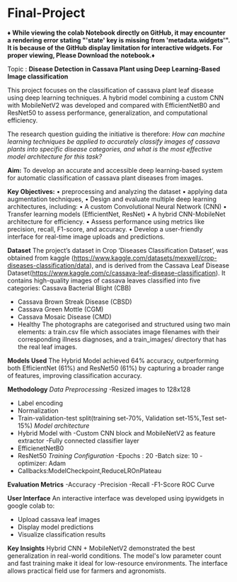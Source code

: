 # Final-Project
♦️ **While viewing the colab Notebook directly on GitHub, it may encounter a rendering error stating "'state' key is missing from 'metadata.widgets'". It is because of the GitHub display limitation for interactive widgets. For proper viewing, Please Download the notebook.**♦️

 Topic :
 **Disease Detection in Cassava Plant using Deep Learning-Based Image classification**

 This project focuses on the classification of cassava plant leaf disease using deep learning techniques. A hybrid model combining a custom CNN with MobileNetV2 was developed and compared with EfficientNetB0 and ResNet50 to assess performance, generalization, and computational efficiency.

The research question guiding the initiative is therefore:
*How can machine learning techniques be applied to accurately classify images of cassava plants into specific disease categories, and what is the most effective model architecture for this task?* 

**Aim:** 
To develop an accurate and accessible deep learning-based system for automatic classification of cassava plant diseases from images.    

**Key Objectives:**
•	preprocessing and analyzing the dataset
•	applying  data augmentation techniques, 
•	Design and evaluate multiple deep learning architectures, including:
•	A custom Convolutional Neural Network (CNN)
•	Transfer learning models (EfficientNet, ResNet)
•	A hybrid CNN-MobileNet architecture for efficiency.
•	Assess performance using metrics like precision, recall, F1-score, and accuracy.
•	Develop a user-friendly interface for real-time image uploads and predictions.

 **Dataset**
 The project’s dataset in Crop ‘Diseases Classification Dataset’, was obtained from kaggle (https://www.kaggle.com/datasets/mexwell/crop-diseases-classification/data), and is derived from the Cassava Leaf Disease Dataset(https://www.kaggle.com/c/cassava-leaf-disease-classification).
 It contains high-quality images of cassava leaves classified into five categories: 
  Cassava Bacterial Blight (CBB)
  - Cassava Brown Streak Disease (CBSD)
  - Cassava Green Mottle (CGM)
  - Cassava Mosaic Disease (CMD)
  - Healthy
The photographs are categorised and structured using two main elements: a train.csv file which associates image filenames with their corresponding illness diagnoses, and a train_images/ directory that has the real leaf images.

**Models Used**
The Hybrid Model achieved 64% accuracy, outperforming both EfficientNet (61%) and ResNet50 (61%) by capturing a broader range of features, improving classification accuracy.

**Methodology**
*Data Preprocessing*
    -Resized images to 128x128
   - Label encoding
   - Normalization
   - Train-validation-test split(training set-70%, Validation set-15%,Test set- 15%)
*Model architecture*
   - Hybrid Model with -Custom CNN block and MobileNetV2 as feature extractor -Fully connected classifier layer
   - EfficienetNetB0
   - ResNet50
*Training Configuration*
   -Epochs : 20
  -Batch size: 10
  -optimizer: Adam
 - Callbacks:ModelCheckpoint,ReduceLROnPlateau


**Evaluation Metrics**
    -Accuracy
    -Precision
    -Recall
    -F1-Score
     ROC Curve


**User Interface**
An interactive interface was developed using ipywidgets in google colab to:
- Upload cassava leaf images
- Display model predictions
- Visualize classification results

**Key Insights**
Hybrid CNN + MobileNetV2 demonstrated the best generalization in real-world conditions.
The model's low parameter count and fast training make it ideal for low-resource environments.
The interface allows practical field use for farmers and agronomists.
